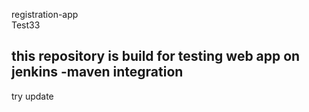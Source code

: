 registration-app
<br>
Test33
## this repository is build for testing web app on jenkins -maven integration

try update
